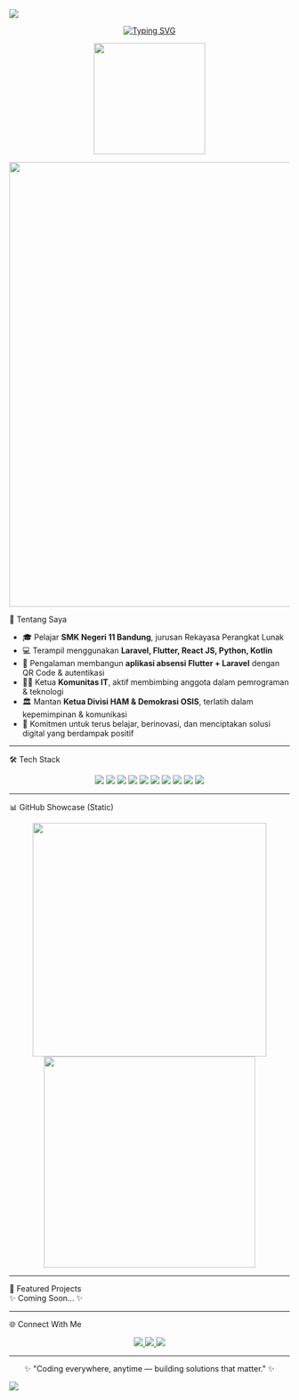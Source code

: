 <!-- Banner dengan efek wave -->
<img src="https://capsule-render.vercel.app/api?type=waving&color=0A74DA&height=200&section=header&text=Welcome+to+Andra's+Profile!&fontSize=40&fontColor=ffffff&fontAlignY=40&desc=IT+Student+%7C+Software+Developer+Enthusiast&descAlignY=65&descAlign=50"/>

<!-- Typing Effect -->
<p align="center">
  <a href="https://github.com/andaa92">
    <img src="https://readme-typing-svg.demolab.com?font=Fira+Code&weight=600&size=26&pause=1000&color=0A74DA&center=true&vCenter=true&width=650&lines=Hi%2C+I'm+Andra;IT+Student+from+Bandung;Aspiring+Software+Developer;Flutter+%26+Laravel+Enthusiast;Lifelong+Learner+%F0%9F%8C%9F" alt="Typing SVG" />
  </a>
</p>

<!-- GIF Kucing Hitam Ngoding -->
<p align="center">
  <img src="https://media.giphy.com/media/WUlplcMpOCEmTGBtBW/giphy.gif" width="200"/>
</p>

<!-- Divider elegan -->
<p align="center">
  <img src="https://raw.githubusercontent.com/andaa92/andaa92/main/assets/divider.gif" width="800"/>
</p>


🌟 Tentang Saya  
- 🎓 Pelajar **SMK Negeri 11 Bandung**, jurusan Rekayasa Perangkat Lunak  
- 💻 Terampil menggunakan **Laravel, Flutter, React JS, Python, Kotlin**  
- 📱 Pengalaman membangun **aplikasi absensi Flutter + Laravel** dengan QR Code & autentikasi  
- 👨‍💻 Ketua **Komunitas IT**, aktif membimbing anggota dalam pemrograman & teknologi  
- 🏛️ Mantan **Ketua Divisi HAM & Demokrasi OSIS**, terlatih dalam kepemimpinan & komunikasi  
- 🚀 Komitmen untuk terus belajar, berinovasi, dan menciptakan solusi digital yang berdampak positif  

---

🛠️ Tech Stack  
<p align="center">
  <img src="https://img.shields.io/badge/PHP-777BB4?style=for-the-badge&logo=php&logoColor=white"/>
  <img src="https://img.shields.io/badge/Laravel-FF2D20?style=for-the-badge&logo=laravel&logoColor=white"/>
  <img src="https://img.shields.io/badge/Flutter-02569B?style=for-the-badge&logo=flutter&logoColor=white"/>
  <img src="https://img.shields.io/badge/Dart-0175C2?style=for-the-badge&logo=dart&logoColor=white"/>
  <img src="https://img.shields.io/badge/JavaScript-F7DF1E?style=for-the-badge&logo=javascript&logoColor=black"/>
  <img src="https://img.shields.io/badge/Python-3776AB?style=for-the-badge&logo=python&logoColor=white"/>
  <img src="https://img.shields.io/badge/Kotlin-7F52FF?style=for-the-badge&logo=kotlin&logoColor=white"/>
  <img src="https://img.shields.io/badge/MySQL-4479A1?style=for-the-badge&logo=mysql&logoColor=white"/>
  <img src="https://img.shields.io/badge/PostgreSQL-4169E1?style=for-the-badge&logo=postgresql&logoColor=white"/>
  <img src="https://img.shields.io/badge/Git-F05032?style=for-the-badge&logo=git&logoColor=white"/>
</p>

---

📊 GitHub Showcase (Static)  
<p align="center">
  <img src="https://github.com/andaa92/andaa92/blob/main/assets/github-stats.png" width="420"/>
  <img src="https://github.com/andaa92/andaa92/blob/main/assets/top-langs.png" width="380"/>
</p>

---

🚀 Featured Projects  
✨ Coming Soon... ✨  

---

🌐 Connect With Me  
<p align="center">
  <a href="https://linkedin.com/in/muhammad-andra-331050323">
    <img src="https://img.shields.io/badge/LinkedIn-0A66C2?style=for-the-badge&logo=linkedin&logoColor=white"/>
  </a>
  <a href="https://github.com/andaa92">
    <img src="https://img.shields.io/badge/GitHub-24292e?style=for-the-badge&logo=github&logoColor=white"/>
  </a>
  <a href="https://your-portfolio.com">
    <img src="https://img.shields.io/badge/Portfolio-000000?style=for-the-badge&logo=firefox&logoColor=white"/>
  </a>
</p>

---

<p align="center">
   ✨ "Coding everywhere, anytime — building solutions that matter." ✨
</p>

<!-- Banner footer -->
<img src="https://capsule-render.vercel.app/api?type=waving&color=0A74DA&height=120&section=footer"/>
